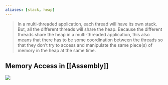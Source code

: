 ```yaml
---
aliases: [stack, heap]
---
```

> In a multi-threaded application, each thread will have its own stack. But, all the different threads will share the heap. Because the different threads share the heap in a multi-threaded application, this also means that there has to be some coordination between the threads so that they don’t try to access and manipulate the same piece(s) of memory in the heap at the same time.

## Memory Access in [[Assembly]]
![](https://img.ynchen.me/2022/07/98f1002e2a47f479253df114d3870376.png)
